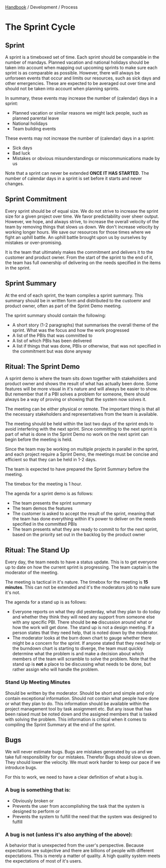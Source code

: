 [Handbook](../../README.md) / Development / Process

# The Sprint Cycle

## Sprint

A sprint is a timeboxed set of time. Each sprint should be comparable in the number of mandays. Planned vacation and national holidays should be taken into account when mapping out upcoming sprints to make sure each sprint is as comparable as possible. However, there will always be unforseen events that occur and limits our resources, such as sick days and other emergencies. These are expected to be averaged out over time and should not be taken into account when planning sprints.

In summary, these events may increase the number of (calendar) days in a sprint:

- Planned vacation or similar reasons we might lack people, such as planned parental leave
- National holidays
- Team building events

These events may not increase the number of (calendar) days in a sprint:

- Sick days
- Bad luck
- Mistakes or obvious misunderstandings or miscommunications made by us

Note that a sprint can never be extended **ONCE IT HAS STARTED**. The number of calendar days in a sprint is set before it starts and never changes.

## Sprint Commitment

Every sprint should be of equal size. We do not strive to increase the sprint size for a given project over time. We favor predictability over sheer output. However, we hope, and always strive, to increase the overall velocity of the team by removing things that slows us down. We don't increase velocity by working longer hours. We save our resources for those times where we fight an uphill battle. An uphill battle brought upon us by ourselves by mistakes or over-promising.

It is the team that ultimately makes the commitment and delivers it to the customer and product owner. From the start of the sprint to the end of it, the team has full ownership of delivering on the needs specified in the items in the sprint.

## Sprint Summary

At the end of each sprint, the team compiles a sprint summary. This summary should be in written form and distributed to the custoemr and product owner, often as part of the Sprint Demo meeting.

The sprint summary should contain the following:

- A short story (1-2 paragraphs) that summarises the overall theme of the sprint. What was the focus and how the work progressed
- A list of the PBIs that was committed to
- A list of which PBIs has been delivered
- A list if things that was done, PBIs or otherwise, that was not specified in the commitment but was done anyway

## Ritual: The Sprint Demo

A sprint demo is where the team sits down together with stakeholders and product owner and shows the result of what has actually been done. Some features will be more visual in it's nature and will always be easier to show. But remember that if a PBI solves a problem for someone, there should always be a way of proving or showing that the system now solves it.

The meeting can be either physical or remote. The important thing is that all the necessary stakeholders and representatives from the team is available.

The meeting should be held within the last two days of the sprint ends to avoid interfering with the next sprint. Since committing to the next sprint is part of what is done in the Sprint Demo no work on the next sprint can begin before the meeting is held.

Since the team may be working on multiple projects in parallel in the sprint, and each project require a Sprint Demo, the meetings must be concise and efficient so that they can be held in 1-2 days.

The team is expected to have prepared the Sprint Summary before the meeting.

The timebox for the meeting is 1 hour.

The agenda for a sprint demo is as follows:

- The team presents the sprint summary
- The team demos the features
- The customer is asked to accept the result of the sprint, meaning that the team has done everything within it's power to deliver on the needs specified in the committed PBIs
- The team presents what they are ready to commit to for the next sprint, based on the priority set out in the backlog by the product owner

## Ritual: The Stand Up

Every day, the team needs to have a status update. This is to get everyone up to date on how the current sprint is progressing. The team captain is the moderator of the meeting.

The meeting is tactical in it's nature. The timebox for the meeting is **15 minutes**. This can not be extended and it's the moderators job to make sure it's not.

The agenda for a stand up is as follows:

- Everyone reports on what they did yesterday, what they plan to do today and whether they think they will need any support from someone else with any specific PBI. There should be **no** discussion around what or how the work will get done. The stand up is not a design meeting. If a person states that they need help, that is noted down by the moderator.
- The moderator looks at the burn down chart to gauge whether there might be a concern for the sprint. If anyone stated that they need help or the burndown chart is starting to diverge, the team must quickly determine what the problem is and make a decision about which members of the team will scramble to solve the problem. Note that the stand up is **not** a place to be discussing what needs to be done, but rather assign who will handle the problem.

### Stand Up Meeting Minutes

Should be written by the moderator. Should be short and simple and only contain exceptional information. Should not contain what people have done or what they plan to do. This information should be available within the project management tool by task assignment etc. But any issue that has been raised must be noted down and the assigned members that is tasked with solving the problem. This information is critical when it comes to compiling the Sprint Summary at the end of the sprint.

## Bugs

We will never estimate bugs. Bugs are mistakes generated by us and we take full responsibility for our mistakes. Therefor Bugs should slow us down. They should lower the velocity. We must work harder to keep our pace if we introduce bugs.

For this to work, we need to have a clear definition of what a bug is.

### A bug is something that is:

- Obviously broken or
- Prevents the user from accomplishing the task that the system is designed to perform or
- Prevents the system to fulfill the need that the system was designed to fulfill

### A bug is not (unless it's also anything of the above):

A behavior that is unexpected from the user's perspective. Because expectations are subjective and there are billions of people with different expectations. This is merely a matter of quality. A high quality system meets the expectations of most of it's users.